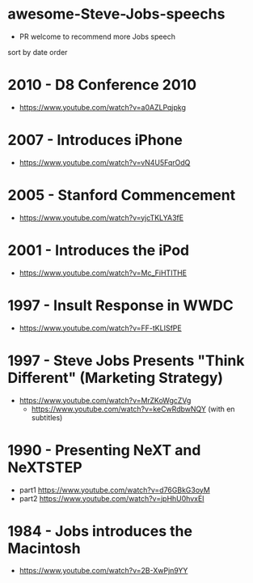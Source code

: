 # awesome-Steve-Jobs-speechs
- PR welcome to recommend more Jobs speech

sort by date order

# 2010 - D8 Conference 2010
- https://www.youtube.com/watch?v=a0AZLPqjpkg

# 2007 - Introduces iPhone
- https://www.youtube.com/watch?v=vN4U5FqrOdQ

# 2005 - Stanford Commencement
- https://www.youtube.com/watch?v=yjcTKLYA3fE

# 2001 - Introduces the iPod
- https://www.youtube.com/watch?v=Mc_FiHTITHE

# 1997 - Insult Response in WWDC 
- https://www.youtube.com/watch?v=FF-tKLISfPE

# 1997 - Steve Jobs Presents "Think Different" (Marketing Strategy)
- https://www.youtube.com/watch?v=MrZKoWgcZVg
  - https://www.youtube.com/watch?v=keCwRdbwNQY (with en subtitles)

# 1990 - Presenting NeXT and NeXTSTEP
- part1 https://www.youtube.com/watch?v=d76GBkG3oyM
- part2 https://www.youtube.com/watch?v=jpHhU0hvxEI

# 1984 - Jobs introduces the Macintosh
- https://www.youtube.com/watch?v=2B-XwPjn9YY
